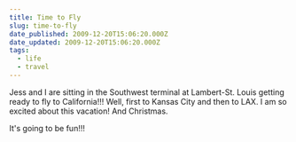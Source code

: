 ```yaml
---
title: Time to Fly
slug: time-to-fly
date_published: 2009-12-20T15:06:20.000Z
date_updated: 2009-12-20T15:06:20.000Z
tags:
  - life
  - travel
---
```


Jess and I are sitting in the Southwest terminal at Lambert-St. Louis getting ready to fly to California!!! Well, first to Kansas City and then to LAX. I am so excited about this vacation! And Christmas.

It's going to be fun!!!
